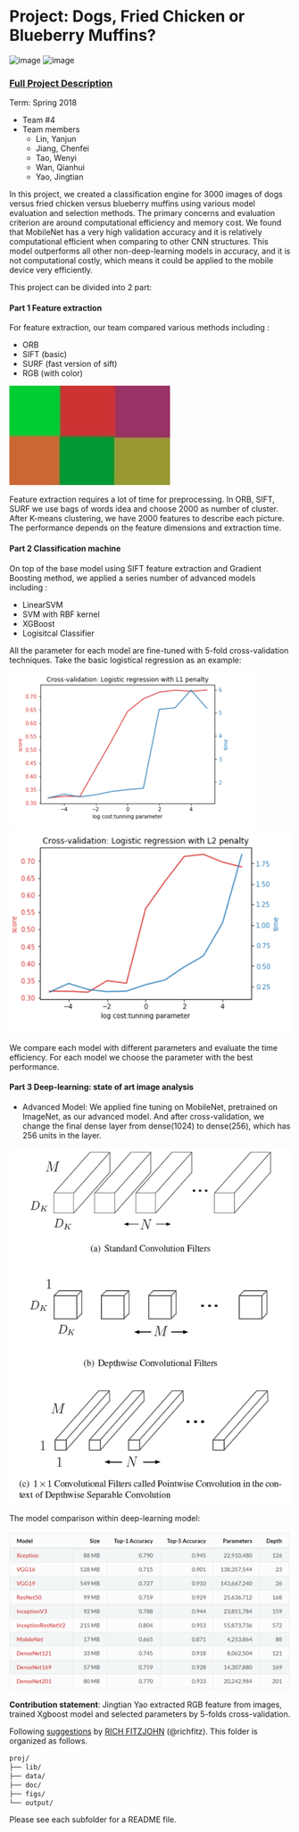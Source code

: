 # Project: Dogs, Fried Chicken or Blueberry Muffins?
![image](figs/chicken.jpg)
![image](figs/muffin.jpg)


### [Full Project Description](doc/project3_desc.md)

Term: Spring 2018

+ Team #4
+ Team members
	+ Lin, Yanjun
	+ Jiang, Chenfei
	+ Tao, Wenyi
	+ Wan, Qianhui
	+ Yao, Jingtian

In this project, we created a classification engine for 3000 images of dogs versus fried chicken versus blueberry muffins using various model evaluation and selection methods. The primary concerns and evaluation criterion are around computational efficiency and memory cost. We found that MobileNet has a very high validation accuracy and it is relatively computational efficient when comparing to other CNN structures. This model outperforms all other non-deep-learning models in accuracy, and it is not computational costly, which means it could be applied to the mobile device very efficiently.  

This project can be divided into 2 part:
#### Part 1 Feature extraction
For feature extraction, our team compared various methods including :
+ ORB 
+ SIFT (basic)
+ SURF (fast version of sift)
+ RGB (with color)


![image](figs/RGB_feature.jpg)

Feature extraction requires a lot of time for preprocessing. In ORB, SIFT, SURF we use bags of words idea and choose 2000 as number of cluster. After K-means clustering, we have 2000 features to describe each picture. The performance depends on the feature dimensions and extraction time. 

#### Part 2 Classification machine
On top of the base model using SIFT feature extraction and Gradient Boosting method, we applied a series number of advanced models including :
+ LinearSVM 
+ SVM with RBF kernel
+ XGBoost
+ Logisitcal Classifier

All the parameter for each model are fine-tuned with 5-fold cross-validation techniques. Take the basic logistical regression as an example:

![image](figs/Logistic_regression_with_L1_penalty.png)
![image](figs/Logistic_regression_with_L2_penalty.png)

We compare each model with different parameters and evaluate the time efficiency. For each model we choose the parameter with the best performance.



#### Part 3 Deep-learning: state of art image analysis

+ Advanced Model: We applied fine tuning on MobileNet, pretrained on ImageNet, as our advanced model. And after cross-validation, we change the final dense layer from dense(1024) to dense(256), which has 256 units in the layer.

![image](figs/depthwise_separable_convolution.png)

The model comparison within deep-learning model:

![image](figs/model_comparation.png)


**Contribution statement**: Jingtian Yao extracted RGB feature from images, trained Xgboost model and selected parameters by 5-folds cross-validation.


Following [suggestions](http://nicercode.github.io/blog/2013-04-05-projects/) by [RICH FITZJOHN](http://nicercode.github.io/about/#Team) (@richfitz). This folder is organized as follows.



```
proj/
├── lib/
├── data/
├── doc/
├── figs/
└── output/
```
Please see each subfolder for a README file.
